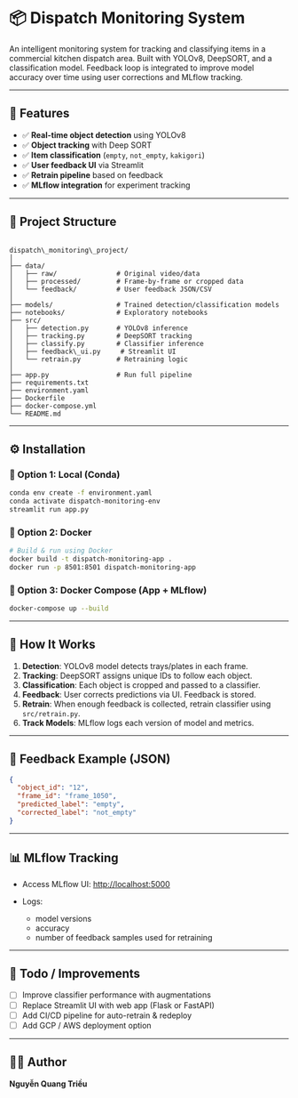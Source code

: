 # 📦 Dispatch Monitoring System

An intelligent monitoring system for tracking and classifying items in a commercial kitchen dispatch area. Built with YOLOv8, DeepSORT, and a classification model. Feedback loop is integrated to improve model accuracy over time using user corrections and MLflow tracking.

---

## 🚀 Features

- ✅ **Real-time object detection** using YOLOv8
- ✅ **Object tracking** with Deep SORT
- ✅ **Item classification** (`empty`, `not_empty`, `kakigori`)
- ✅ **User feedback UI** via Streamlit
- ✅ **Retrain pipeline** based on feedback
- ✅ **MLflow integration** for experiment tracking

---

## 📁 Project Structure

```

dispatch\_monitoring\_project/
│
├── data/
│   ├── raw/               # Original video/data
│   ├── processed/         # Frame-by-frame or cropped data
│   └── feedback/          # User feedback JSON/CSV
│
├── models/                # Trained detection/classification models
├── notebooks/             # Exploratory notebooks
├── src/
│   ├── detection.py       # YOLOv8 inference
│   ├── tracking.py        # DeepSORT tracking
│   ├── classify.py        # Classifier inference
│   ├── feedback\_ui.py     # Streamlit UI
│   └── retrain.py         # Retraining logic
│
├── app.py                 # Run full pipeline
├── requirements.txt
├── environment.yaml
├── Dockerfile
├── docker-compose.yml
└── README.md

````

---

## ⚙️ Installation

### 📌 Option 1: Local (Conda)

```bash
conda env create -f environment.yaml
conda activate dispatch-monitoring-env
streamlit run app.py
````

### 📌 Option 2: Docker

```bash
# Build & run using Docker
docker build -t dispatch-monitoring-app .
docker run -p 8501:8501 dispatch-monitoring-app
```

### 📌 Option 3: Docker Compose (App + MLflow)

```bash
docker-compose up --build
```

---

## 🧠 How It Works

1. **Detection**: YOLOv8 model detects trays/plates in each frame.
2. **Tracking**: DeepSORT assigns unique IDs to follow each object.
3. **Classification**: Each object is cropped and passed to a classifier.
4. **Feedback**: User corrects predictions via UI. Feedback is stored.
5. **Retrain**: When enough feedback is collected, retrain classifier using `src/retrain.py`.
6. **Track Models**: MLflow logs each version of model and metrics.

---

## 📝 Feedback Example (JSON)

```json
{
  "object_id": "12",
  "frame_id": "frame_1050",
  "predicted_label": "empty",
  "corrected_label": "not_empty"
}
```

---

## 📊 MLflow Tracking

* Access MLflow UI: [http://localhost:5000](http://localhost:5000)
* Logs:

  * model versions
  * accuracy
  * number of feedback samples used for retraining

---

## 📌 Todo / Improvements

* [ ] Improve classifier performance with augmentations
* [ ] Replace Streamlit UI with web app (Flask or FastAPI)
* [ ] Add CI/CD pipeline for auto-retrain & redeploy
* [ ] Add GCP / AWS deployment option

---

## 👨‍💻 Author

**Nguyễn Quang Triều**


